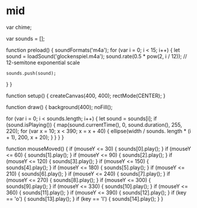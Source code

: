 # mid

var chime;

var sounds = [];

function preload() {
  soundFormats('m4a');
  for (var i = 0; i < 15; i++) {
    let sound = loadSound('glockenspiel.m4a');
    sound.rate(0.5 * pow(2, i / 12)); // 12-semitone exponential scale

    sounds.push(sound);
  }
}

function setup() {
  createCanvas(400, 400);
  rectMode(CENTER);
}

function draw() {
  background(400);
  noFill();

  for (var i = 0; i < sounds.length; i++) {
    let sound = sounds[i];
    if (sound.isPlaying()) {
      map(sound.currentTime(), 0, sound.duration(), 255, 220);
      for (var x = 10; x < 390; x = x + 40) {
      ellipse(width / sounds. length * (i + 1), 200, x + 20);
      }
    }
  }
}

function mouseMoved() {
  if (mouseY <= 30) {
    sounds[0].play();
  }
  if (mouseY <= 60) {
    sounds[1].play();
  }
  if (mouseY <= 90) {
    sounds[2].play();
  }
  if (mouseY <= 120) {
    sounds[3].play();
  }
  if (mouseY <= 150) {
    sounds[4].play();
  }
  if (mouseY <= 180) {
    sounds[5].play();
  }
  if (mouseY <= 210) {
    sounds[6].play();
  }
  if (mouseY <= 240) {
    sounds[7].play();
  }
  if (mouseY <= 270) {
    sounds[8].play();
  }
  if (mouseY <= 300) {
    sounds[9].play();
  }
  if (mouseY <= 330) {
    sounds[10].play();
  }
  if (mouseY <= 360) {
    sounds[11].play();
  }
  if (mouseY <= 390) {
    sounds[12].play();
  }
  if (key == 'o') {
    sounds[13].play();
  }
  if (key == 'l') {
    sounds[14].play();
  }
}
